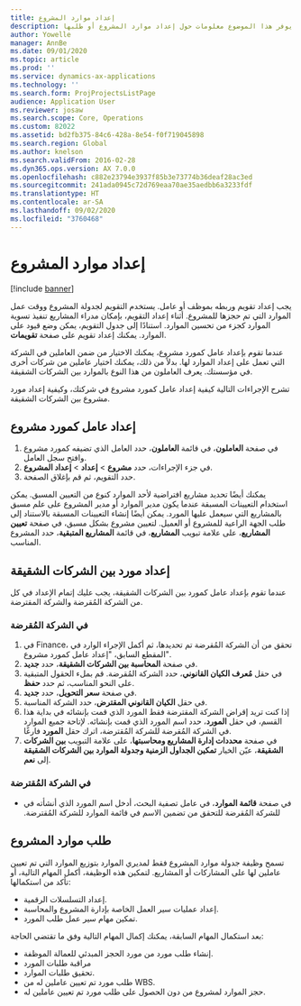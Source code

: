 ```yaml
---
title: إعداد موارد المشروع
description: يوفر هذا الموضوع معلومات حول إعداد موارد المشروع أو طلبها‬.
author: Yowelle
manager: AnnBe
ms.date: 09/01/2020
ms.topic: article
ms.prod: ''
ms.service: dynamics-ax-applications
ms.technology: ''
ms.search.form: ProjProjectsListPage
audience: Application User
ms.reviewer: josaw
ms.search.scope: Core, Operations
ms.custom: 82022
ms.assetid: bd2fb375-84c6-428a-8e54-f0f719045898
ms.search.region: Global
ms.author: knelson
ms.search.validFrom: 2016-02-28
ms.dyn365.ops.version: AX 7.0.0
ms.openlocfilehash: c882e23794e3937f85b3e73774b36deaf28ac3ed
ms.sourcegitcommit: 241ada0945c72d769eaa70ae35aedbb6a3233fdf
ms.translationtype: HT
ms.contentlocale: ar-SA
ms.lasthandoff: 09/02/2020
ms.locfileid: "3760468"
---
```

# <a name="set-up-project-resources"></a>إعداد موارد المشروع

[!include [banner](../includes/banner.md)]

يجب إعداد تقويم وربطه بموظف أو عامل. يستخدم التقويم لجدولة المشروع ووقت عمل الموارد التي تم حجزها للمشروع. أثناء إعداد التقويم، بإمكان مدراء المشاريع تنفيذ تسوية الموارد كجزء من تحسين الموارد. استنادًا إلى جدول التقويم، يمكن وضع قيود على الموارد. يمكنك إعداد تقويم على صفحة **تقويمات**.

عندما تقوم بإعداد عامل كمورد مشروع، يمكنك الاختيار من ضمن العاملين في الشركة التي تعمل على إعداد الموارد لها. بدلاً من ذلك، يمكنك اختيار عاملين من شركات أخرى في مؤسستك. يعرف العاملون من هذا النوع بالموارد بين الشركات الشقيقة.

تشرح الإجراءات التالية كيفية إعداد عامل كمورد مشروع في شركتك، وكيفية إعداد مورد مشروع بين الشركات الشقيقة.

## <a name="set-up-a-worker-as-a-project-resource"></a>إعداد عامل كمورد مشروع

1. في صفحة **العاملون**، في قائمة **العاملون**، حدد العامل الذي تضيفه كمورد مشروع وافتح سجل العامل.
2. في جزء الإجراءات، حدد **مشروع** &gt; **إعداد** &gt; **إعداد المشروع**.
3. حدد التقويم، ثم قم بإغلاق الصفحة.

يمكنك أيضًا تحديد مشاريع افتراضية لأحد الموارد كنوع من التعيين المسبق. يمكن استخدام التعيينات المسبقة عندما يكون مدير الموارد أو مدير المشروع على علم مسبق بالمشاريع التي سيعمل عليها المورد. يمكن أيضًا إنشاء التعيينات المسبقة بالاستناد إلى طلب الجهة الراعية للمشروع أو العميل. لتعيين مشروع بشكل مسبق، في صفحة **تعيين المشاريع**، على علامة تبويب **المشاريع**، في قائمة **المشاريع المتبقية**، حدد المشروع المناسب.

## <a name="set-up-an-intercompany-resource"></a>إعداد مورد بين الشركات الشقيقة

عندما تقوم بإعداد عامل كمورد بين الشركات الشقيقة، يجب عليك إتمام الإعداد في كل من الشركة المُقرضة والشركة المقترضة.

### <a name="in-the-lending-company"></a>في الشركة المُقرضة

1. في Finance، تحقق من أن الشركة المُقرضة تم تحديدها، ثم أكمل الإجراء الوارد في المقطع السابق، "إعداد عامل كمورد مشروع".
2. في صفحة **المحاسبة بين الشركات الشقيقة**، حدد **جديد**.
3. في حقل **مُعرف الكيان القانوني**، حدد الشركة المُقرضة. قم بملء الحقول المتبقية على النحو المناسب، ثم حدد **حفظ**.
4. في صفحة **سعر التحويل**، حدد **جديد**.
5. في حقل **الكيان القانوني المقترض**، حدد الشركة المناسبة.
6. إذا كنت تريد إقراض الشركة المقترضة فقط المورد الذي قمت بإنشائه في بداية هذا القسم، في حقل **المورد**، حدد اسم المورد الذي قمت بإنشائه. لإتاحة جميع الموارد في الشركة المُقرضة للشركة المُقترضة، اترك حقل **المورد** فارغًا.
7. في صفحة **محددات إدارة المشاريع ومحاسبتها‬**، على علامة التبويب **بين الشركات الشقيقة**، عيّن الخيار **تمكين الجداول الزمنية وجدولة الموارد بين الشركات الشقيقة‬** إلى **نعم**.

### <a name="in-the-borrowing-company"></a>في الشركة المُقترضة

- في صفحة **قائمة الموارد**، في عامل تصفية البحث، أدخل اسم المورد الذي أنشأته في للشركة المُقرضة‬‏‫ للتحقق من تضمين الاسم في قائمة الموارد للشركة المُقترضة.

## <a name="request-project-resources"></a>طلب موارد المشروع
تسمح وظيفة جدولة موارد المشروع فقط لمديري الموارد بتوزيع الموارد التي تم تعيين عاملين لها على المشاركات أو المشاريع. لتمكين هذه الوظيفة، أكمل المهام التالية، أو تأكد من استكمالها:

- إعداد التسلسلات الرقمية.
- إعداد عمليات سير العمل الخاصة بإدارة المشروع والمحاسبة.
- تمكين مهام سير عمل طلب المورد.

بعد استكمال المهام السابقة، يمكنك إكمال المهام التالية وفق ما تقتضي الحاجة:

- إنشاء طلب مورد من مورد الحجز المبدئي للعمالة الموظفة.
- مراقبة طلبات المورد
- تحقيق طلبات الموارد.
- طلب مورد تم تعيين عاملين له من WBS.
- حجز الموارد لمشروع من دون الحصول على طلب مورد تم تعيين عاملين له.
